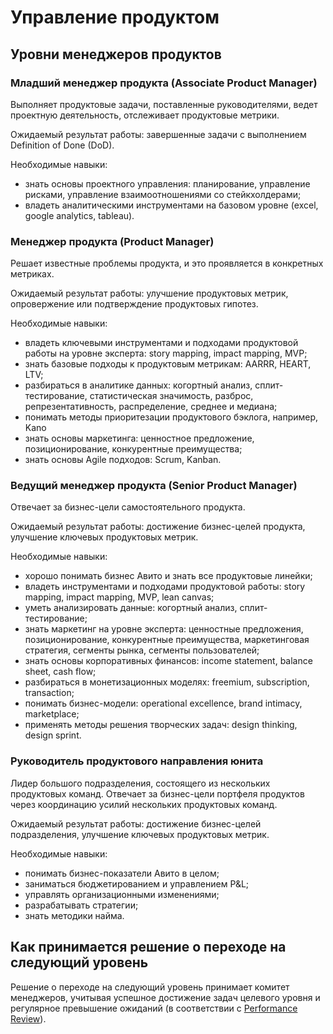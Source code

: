 # Управление продуктом

## Уровни менеджеров продуктов

### Младший менеджер продукта (Associate Product Manager)
Выполняет продуктовые задачи, поставленные руководителями, ведет проектную деятельность, отслеживает продуктовые метрики.

Ожидаемый результат работы: завершенные задачи с выполнением Definition of Done (DoD).

Необходимые навыки: 
- знать основы проектного управления: планирование, управление рисками, управление взаимоотношениями со стейкхолдерами;
- владеть аналитическими инструментами на базовом уровне (excel, google analytics, tableau).

### Менеджер продукта (Product Manager)

Решает известные проблемы продукта, и это проявляется в конкретных метриках.

Ожидаемый результат работы: улучшение продуктовых метрик, опровержение или подтверждение продуктовых гипотез.

Необходимые навыки:
- владеть ключевыми инструментами и подходами продуктовой работы на уровне эксперта: story mapping, impact mapping, MVP;
- знать базовые подходы к продуктовым метрикам: AARRR, HEART, LTV;
- разбираться в аналитике данных: когортный анализ, сплит-тестирование, статистическая значимость, разброс, репрезентативность, распределение, среднее и медиана;
- понимать методы приоритезации продуктового бэклога, например, Kano
- знать основы маркетинга: ценностное предложение, позиционирование, конкурентные преимущества;
- знать основы Agile подходов: Scrum, Kanban.

### Ведущий менеджер продукта (Senior Product Manager)
Отвечает за бизнес-цели самостоятельного продукта. 

Ожидаемый результат работы: достижение бизнес-целей продукта, улучшение ключевых продуктовых метрик.

Необходимые навыки:
- хорошо понимать бизнес Авито и знать все продуктовые линейки;
- владеть инструментами и подходами продуктовой работы: story mapping, impact mapping, MVP, lean canvas;
- уметь анализировать данные: когортный анализ, сплит-тестирование;
- знать маркетинг на уровне эксперта: ценностные предложения, позиционирование, конкурентные преимущества, маркетинговая стратегия, сегменты рынка, сегменты пользователей;
- знать основы корпоративных финансов: income statement, balance sheet, cash flow;
- разбираться в монетизационных моделях: freemium, subscription, transaction;
- понимать бизнес-модели: operational excellence, brand intimacy, marketplace;
- применять методы решения творческих задач: design thinking, design sprint.

### Руководитель продуктового направления юнита
Лидер большого подразделения, состоящего из нескольких продуктовых команд. Отвечает за бизнес-цели портфеля продуктов через координацию усилий нескольких продуктовых команд. 

Ожидаемый результат работы: достижение бизнес-целей подразделения, улучшение ключевых продуктовых метрик.

Необходимые навыки:
- понимать бизнес-показатели Авито в целом;
- заниматься бюджетированием и управлением P&L;
- управлять организационными изменениями;
- разрабатывать стратегии;
- знать методики найма.

## Как принимается решение о переходе на следующий уровень
Решение о переходе на следующий уровень принимает комитет менеджеров, учитывая успешное достижение задач целевого уровня и регулярное превышение ожиданий (в соответствии с [Performance Review](https://github.com/avito-tech/playbook/blob/master/goal-setting.md#performance-review)).

